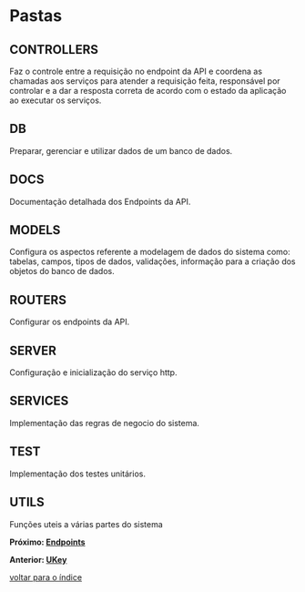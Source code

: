 # Pastas

## CONTROLLERS

Faz o controle entre a requisição no endpoint da API e coordena as chamadas aos serviços para atender a requisição feita, responsável por controlar e a dar a resposta correta de acordo com o estado da aplicação ao executar os serviços.

## DB

Preparar, gerenciar e utilizar dados de um banco de dados.

## DOCS

Documentação detalhada dos Endpoints da API.

## MODELS

Configura os aspectos referente a modelagem de dados do sistema como: tabelas, campos, tipos de dados, validações, informação para a criação dos objetos do banco de dados.

## ROUTERS

Configurar os endpoints da API.

## SERVER

Configuração e inicialização do serviço http.

## SERVICES

Implementação das regras de negocio do sistema.

## TEST

Implementação dos testes unitários.

## UTILS

Funções uteis a várias partes do sistema

**Próximo: [Endpoints](/docs/endpoints/README.md#endpoints)**

**Anterior: [UKey](/docs/ukey.md#ukey)**

[voltar para o índice](../README.md#lista-de-conteúdo)
